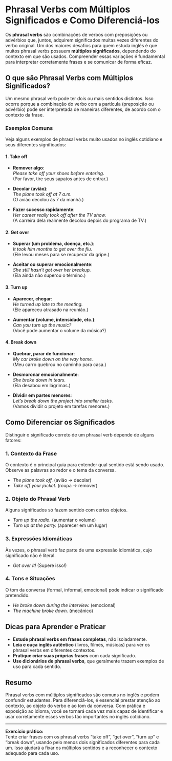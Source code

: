 # Phrasal Verbs com Múltiplos Significados e Como Diferenciá-los

Os **phrasal verbs** são combinações de verbos com preposições ou advérbios que, juntos, adquirem significados muitas vezes diferentes do verbo original. Um dos maiores desafios para quem estuda inglês é que muitos phrasal verbs possuem **múltiplos significados**, dependendo do contexto em que são usados. Compreender essas variações é fundamental para interpretar corretamente frases e se comunicar de forma eficaz.

## O que são Phrasal Verbs com Múltiplos Significados?

Um mesmo phrasal verb pode ter dois ou mais sentidos distintos. Isso ocorre porque a combinação do verbo com a partícula (preposição ou advérbio) pode ser interpretada de maneiras diferentes, de acordo com o contexto da frase.

### Exemplos Comuns

Veja alguns exemplos de phrasal verbs muito usados no inglês cotidiano e seus diferentes significados:

#### 1. **Take off**

- **Remover algo**:  
  _Please take off your shoes before entering._  
  (Por favor, tire seus sapatos antes de entrar.)

- **Decolar (avião)**:  
  _The plane took off at 7 a.m._  
  (O avião decolou às 7 da manhã.)

- **Fazer sucesso rapidamente**:  
  _Her career really took off after the TV show._  
  (A carreira dela realmente decolou depois do programa de TV.)

#### 2. **Get over**

- **Superar (um problema, doença, etc.)**:  
  _It took him months to get over the flu._  
  (Ele levou meses para se recuperar da gripe.)

- **Aceitar ou superar emocionalmente**:  
  _She still hasn’t got over her breakup._  
  (Ela ainda não superou o término.)

#### 3. **Turn up**

- **Aparecer, chegar**:  
  _He turned up late to the meeting._  
  (Ele apareceu atrasado na reunião.)

- **Aumentar (volume, intensidade, etc.)**:  
  _Can you turn up the music?_  
  (Você pode aumentar o volume da música?)

#### 4. **Break down**

- **Quebrar, parar de funcionar**:  
  _My car broke down on the way home._  
  (Meu carro quebrou no caminho para casa.)

- **Desmoronar emocionalmente**:  
  _She broke down in tears._  
  (Ela desabou em lágrimas.)

- **Dividir em partes menores**:  
  _Let’s break down the project into smaller tasks._  
  (Vamos dividir o projeto em tarefas menores.)

## Como Diferenciar os Significados

Distinguir o significado correto de um phrasal verb depende de alguns fatores:

### 1. **Contexto da Frase**

O contexto é o principal guia para entender qual sentido está sendo usado. Observe as palavras ao redor e o tema da conversa.

- _The plane took off._ (avião → decolar)
- _Take off your jacket._ (roupa → remover)

### 2. **Objeto do Phrasal Verb**

Alguns significados só fazem sentido com certos objetos.

- _Turn up the radio._ (aumentar o volume)
- _Turn up at the party._ (aparecer em um lugar)

### 3. **Expressões Idiomáticas**

Às vezes, o phrasal verb faz parte de uma expressão idiomática, cujo significado não é literal.

- _Get over it!_ (Supere isso!)

### 4. **Tons e Situações**

O tom da conversa (formal, informal, emocional) pode indicar o significado pretendido.

- _He broke down during the interview._ (emocional)
- _The machine broke down._ (mecânico)

## Dicas para Aprender e Praticar

- **Estude phrasal verbs em frases completas**, não isoladamente.
- **Leia e ouça inglês autêntico** (livros, filmes, músicas) para ver os phrasal verbs em diferentes contextos.
- **Pratique criar suas próprias frases** com cada significado.
- **Use dicionários de phrasal verbs**, que geralmente trazem exemplos de uso para cada sentido.

## Resumo

Phrasal verbs com múltiplos significados são comuns no inglês e podem confundir estudantes. Para diferenciá-los, é essencial prestar atenção ao contexto, ao objeto do verbo e ao tom da conversa. Com prática e exposição ao idioma, você se tornará cada vez mais capaz de identificar e usar corretamente esses verbos tão importantes no inglês cotidiano.

---

**Exercício prático:**  
Tente criar frases com os phrasal verbs “take off”, “get over”, “turn up” e “break down”, usando pelo menos dois significados diferentes para cada um. Isso ajudará a fixar os múltiplos sentidos e a reconhecer o contexto adequado para cada uso.